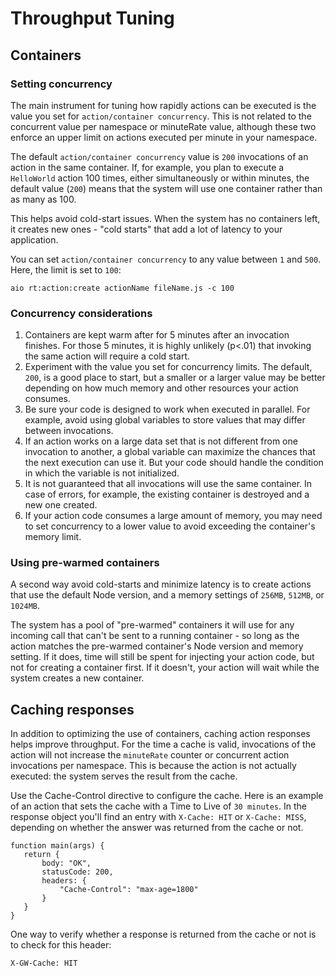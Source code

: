 # Throughput Tuning

## Containers

### Setting concurrency

The main instrument for tuning how rapidly actions can be executed is the value you set for `action/container concurrency`. This is not related to the concurrent value per namespace or minuteRate value, although these two enforce an upper limit on actions executed per minute in your namespace.

The default `action/container concurrency` value is `200` invocations of an action in the same container. If, for example, you plan to execute a `HelloWorld` action 100 times, either simultaneously or within minutes, the default value (`200`) means that the system will use one container rather than as many as 100.

This helps avoid cold-start issues. When the system has no containers left, it creates new ones - "cold starts" that add a lot of latency to your application.

You can set `action/container concurrency` to any value between `1` and `500`. Here, the limit is set to `100`:

```
aio rt:action:create actionName fileName.js -c 100
```

### Concurrency considerations

1. Containers are kept warm after for 5 minutes after an invocation finishes. For those 5 minutes, it is highly unlikely (p<.01) that invoking the same action will require a cold start.
2. Experiment with the value you set for concurrency limits. The default, `200`, is a good place to start, but a smaller or a larger value may be better depending on how much memory and other resources your action consumes.  
3. Be sure your code is designed to work when executed in parallel. For example, avoid using global variables to store values that may differ between invocations.
4. If an action works on a large data set that is not different from one invocation to another, a global variable can maximize the chances that the next execution can use it. But your code should handle the condition in which the variable is not initialized.
5. It is not guaranteed that all invocations will use the same container. In case of errors, for example, the existing container is destroyed and a new one created.
6. If your action code consumes a large amount of memory, you may need to set concurrency to a lower value to avoid exceeding the container's memory limit.

### Using pre-warmed containers

A second way avoid cold-starts and minimize latency is to create actions that use the default Node version, and a memory settings of `256MB`, `512MB`, or `1024MB`. 

The system has a pool of "pre-warmed" containers it will use for any incoming call that can't be sent to a running container - so long as the action matches the pre-warmed container's Node version and memory setting. If it does, time will still be spent for injecting your action code, but not for creating a container first. If it doesn't, your action will wait while the system creates a new container.

## Caching responses

In addition to optimizing the use of containers, caching action responses helps improve throughput. For the time a cache is valid, invocations of the action will not increase the `minuteRate` counter or concurrent action invocations per namespace. This is because the action is not actually executed: the system serves the result from the cache.

Use the Cache-Control directive to configure the cache. Here is an example of an action that sets the cache with a Time to Live of `30 minutes`. In the response object you'll find an entry with `X-Cache: HIT` or `X-Cache: MISS`, depending on whether the answer was returned from the cache or not. 

```
function main(args) {
   return {
       body: "OK",
       statusCode: 200,
       headers: {
           "Cache-Control": "max-age=1800"
       }
   }
}
```

One way to verify whether a response is returned from the cache or not is to check for this header:

```
X-GW-Cache: HIT
```
